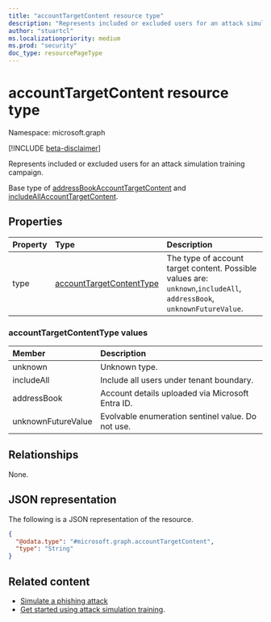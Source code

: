 ```yaml
---
title: "accountTargetContent resource type"
description: "Represents included or excluded users for an attack simulation training campaign."
author: "stuartcl"
ms.localizationpriority: medium
ms.prod: "security"
doc_type: resourcePageType
---
```


# accountTargetContent resource type

Namespace: microsoft.graph

[!INCLUDE [beta-disclaimer](../../includes/beta-disclaimer.md)]

Represents included or excluded users for an attack simulation training campaign.

Base type of [addressBookAccountTargetContent](../resources/addressbookaccounttargetcontent.md) and [includeAllAccountTargetContent](../resources/includeallaccounttargetcontent.md).

## Properties

|Property|Type|Description|
|:---|:---|:---|
|type|[accountTargetContentType](#accounttargetcontenttype-values)| The type of account target content. Possible values are: `unknown`,`includeAll`, `addressBook`,  `unknownFutureValue`.|

### accountTargetContentType values

|Member|Description |
|:---|:---|
|unknown| Unknown type. |
|includeAll| Include all users under tenant boundary. |
|addressBook| Account details uploaded via Microsoft Entra ID.|
|unknownFutureValue| Evolvable enumeration sentinel value. Do not use. |

## Relationships

None.

## JSON representation

The following is a JSON representation of the resource.
<!-- {
  "blockType": "resource",
  "@odata.type": "microsoft.graph.accountTargetContent"
}
-->
``` json
{
  "@odata.type": "#microsoft.graph.accountTargetContent",
  "type": "String"
}
```

## Related content

- [Simulate a phishing attack](/microsoft-365/security/office-365-security/attack-simulation-training?view=o365-worldwide&preserve-view=true)
- [Get started using attack simulation training](/microsoft-365/security/office-365-security/attack-simulation-training-get-started?view=o365-worldwide&preserve-view=true#simulations).
